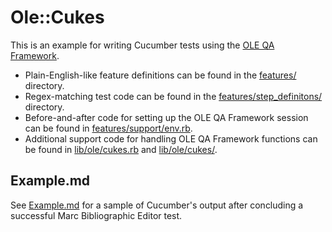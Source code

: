 # Ole::Cukes

This is an example for writing Cucumber tests using the [OLE QA Framework](http://github.com/jkwaldrip/ole-qa-framework).

* Plain-English-like feature definitions can be found in the [features/](/features/) directory.
* Regex-matching test code can be found in the [features/step_definitons/](/features/step_definitions/) directory.
* Before-and-after code for setting up the OLE QA Framework session can be found in [features/support/env.rb](/features/support/env.rb).
* Additional support code for handling OLE QA Framework functions can be found in [lib/ole/cukes.rb](/lib/ole/cukes.rb) and [lib/ole/cukes/](/lib/ole/cukes/).

## Example.md

See [Example.md](/Example.md) for a sample of Cucumber's output after concluding a successful Marc Bibliographic Editor test.

